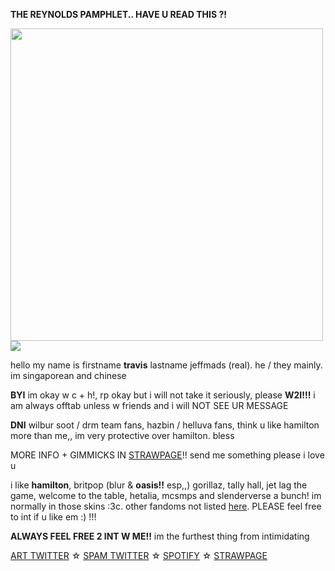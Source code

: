 **THE REYNOLDS PAMPHLET.. HAVE U READ THIS ?!**

  <img width="500" src="https://64.media.tumblr.com/7a0a814bf001d5494979c25187e6820a/6aec571d4b11117d-41/s500x750/8ac06ed4e6ae593063a6ba2411a38a8ba3cc6792.gif"/>


<img src="https://64.media.tumblr.com/6a9b5aa330333d4dfe5685b95b6afa26/d5be44d9bf4d0004-52/s1280x1920/5001abbc2f6e58268ba61a5bfde13231feb7b919.png"/>

hello my name is firstname **travis** lastname jeffmads (real). he / they mainly. im singaporean and chinese

**BYI**
im okay w c + h!, rp okay but i will not take it seriously, please **W2I!!!** i am always offtab unless w friends and i will NOT SEE UR MESSAGE

**DNI** wilbur soot / drm team fans, hazbin / helluva fans, think u like hamilton more than me,, im very protective over hamilton. bless

MORE INFO + GIMMICKS IN [STRAWPAGE](https://2russdoc.straw.page/)!! send me something please i love u

i like **hamilton**, britpop (blur & **oasis!!** esp,,) gorillaz, tally hall, jet lag the game, welcome to the table, hetalia, mcsmps and slenderverse a bunch! im normally in those skins :3c. other fandoms not listed [here](https://rentry.co/totaldramaisIand). PLEASE feel free to int if u like em :) !!! 

**ALWAYS FEEL FREE 2 INT W ME!!** im the furthest thing from intimidating

[ART TWITTER](https://twitter.com/ogkrcast) ☆ [SPAM TWITTER](https://twitter.com/rusameyaoi) ☆ [SPOTIFY](https://open.spotify.com/user/pjs8thycpapcc70wb47elos6q) ☆ [STRAWPAGE](https://2russdoc.straw.page/)







